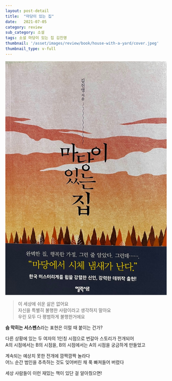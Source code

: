 ```yaml
---
layout: post-detail
title:  "마당이 있는 집"
date:   2021-07-05
category: review
sub_category: 소설
tags: 소설 마당이 있는 집 김진영
thumbnail: '/asset/images/review/book/house-with-a-yard/cover.jpeg'
thumbnail_type: v-full
---
```


<div class="thumbnail-wrapper">
    <img src="/asset/images/review/book/house-with-a-yard/cover.jpeg" class="thumbnail" />
</div>

<div class="my-3 rating-container">
    <i class="fas fa-star"></i>
    <i class="fas fa-star"></i>
    <i class="fas fa-star"></i>
    <i class="fas fa-star"></i>
    <i class="fas fa-star"></i>
</div>


> 이 세상에 쉬운 삶은 없어요  
자신을 특별히 불행한 사람이라고 생각하지 말아요   
우린 모두 다 평범하게 불행한거에요


**숨 막히는 서스펜스**라는 표현은 이럴 때 붙이는 건가?

다른 상황에 있는 두 여자의 1인칭 시점으로 번갈아 스토리가 전개되어   
A의 시점에서는 B의 시점을, B의 시점에서는 A의 시점을 궁금하게 만들었고   

계속되는 예상치 못한 전개에 깜짝깜짝 놀라다   
어느 순간 범인을 추측하는 것도 잊어버린 채 푹 빠져들어 버렸다

세상 사람들이 이런 재밌는 책이 있단 걸 알아줬으면!


